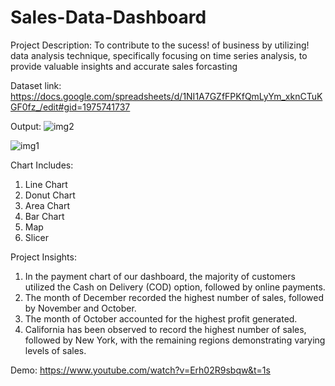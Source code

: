 # Sales-Data-Dashboard

Project Description:
To contribute to the sucess!
 of business by utilizing!
 data analysis technique, specifically focusing on time series analysis, to provide valuable insights and accurate sales forcasting


Dataset link: https://docs.google.com/spreadsheets/d/1NI1A7GZfFPKfQmLyYm_xknCTuKGF0fz_/edit#gid=1975741737

Output:
![img2](https://github.com/VanshC12/Sales-data-dashboard/assets/95523213/40b95853-51e2-415c-a34b-46dc30472855)








![img1](https://github.com/VanshC12/Sales-data-dashboard/assets/95523213/dff96788-5744-4453-af5d-b038f89d49db)








Chart Includes:

1. Line Chart
2. Donut Chart
3. Area Chart
4. Bar Chart
5. Map
6. Slicer
   
Project Insights:
1. In the payment chart of our dashboard, the majority of customers utilized the Cash on Delivery (COD) option, followed by online payments.
2. The month of December recorded the highest number of sales, followed by November and October.
3. The month of October accounted for the highest profit generated.
4. California has been observed to record the highest number of sales, followed by New York, with the remaining regions demonstrating varying levels of sales.

Demo:
https://www.youtube.com/watch?v=Erh02R9sbqw&t=1s
